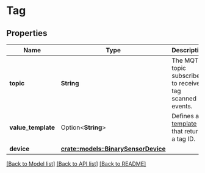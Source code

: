 # Tag

## Properties

Name | Type | Description | Notes
------------ | ------------- | ------------- | -------------
**topic** | **String** | The MQTT topic subscribed to receive tag scanned events. | 
**value_template** | Option<**String**> | Defines a [template](/docs/configuration/templating/#using-templates-with-the-mqtt-integration) that returns a tag ID. | [optional]
**device** | [**crate::models::BinarySensorDevice**](BinarySensor_device.md) |  | 

[[Back to Model list]](../README.md#documentation-for-models) [[Back to API list]](../README.md#documentation-for-api-endpoints) [[Back to README]](../README.md)


